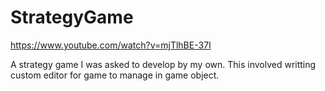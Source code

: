 # StrategyGame

https://www.youtube.com/watch?v=mjTlhBE-37I

A strategy game I was asked to develop by my own.
This involved writting custom editor for game to manage in game object.
